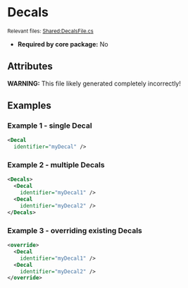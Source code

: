 # Decals

<sub>Relevant files: [Shared:DecalsFile.cs](https://github.com/Regalis11/Barotrauma/blob/master/Barotrauma/BarotraumaShared/SharedSource/ContentManagement/ContentFile/DecalsFile.cs)</sub>
- **Required by core package:** No

## Attributes


**WARNING:** This file likely generated completely incorrectly!

## Examples

### Example 1 - single Decal

```xml
<Decal
  identifier="myDecal" />
```

### Example 2 - multiple Decals

```xml
<Decals>
  <Decal
    identifier="myDecal1" />
  <Decal
    identifier="myDecal2" />
</Decals>
```

### Example 3 - overriding existing Decals

```xml
<override>
  <Decal
    identifier="myDecal1" />
  <Decal
    identifier="myDecal2" />
</override>
```

